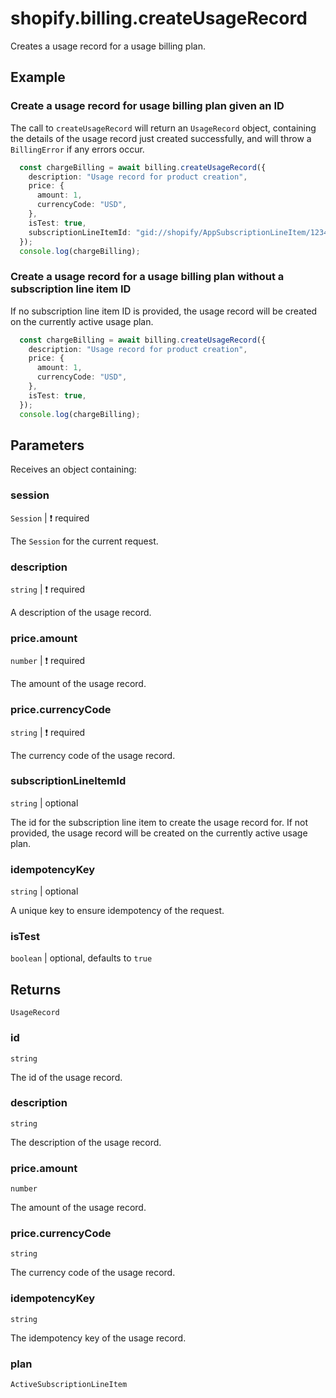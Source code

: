 # shopify.billing.createUsageRecord

Creates a usage record for a usage billing plan.

## Example

### Create a usage record for usage billing plan given an ID

The call to `createUsageRecord` will return an `UsageRecord` object, containing the details of the usage record just created successfully, and will throw a `BillingError` if any errors occur.

```ts
  const chargeBilling = await billing.createUsageRecord({
    description: "Usage record for product creation",
    price: {
      amount: 1,
      currencyCode: "USD",
    },
    isTest: true,
    subscriptionLineItemId: "gid://shopify/AppSubscriptionLineItem/1234567890",
  });
  console.log(chargeBilling);
```

### Create a usage record for a usage billing plan without a subscription line item ID

If no subscription line item ID is provided, the usage record will be created on the currently active usage plan.

```ts
  const chargeBilling = await billing.createUsageRecord({
    description: "Usage record for product creation",
    price: {
      amount: 1,
      currencyCode: "USD",
    },
    isTest: true,
  });
  console.log(chargeBilling);
```

## Parameters

Receives an object containing:

### session

`Session` | :exclamation: required

The `Session` for the current request.

### description

`string` | :exclamation: required

A description of the usage record.

### price.amount

`number` | :exclamation: required

The amount of the usage record.

### price.currencyCode

`string` | :exclamation: required

The currency code of the usage record.

### subscriptionLineItemId

`string` | optional

The id for the subscription line item to create the usage record for. If not provided, the usage record will be created on the currently active usage plan.

### idempotencyKey

`string` | optional

A unique key to ensure idempotency of the request.

### isTest

`boolean` | optional, defaults to `true`

## Returns

`UsageRecord`


### id

`string`

The id of the usage record.

### description

`string`

The description of the usage record.

### price.amount

`number`

The amount of the usage record.

### price.currencyCode

`string`

The currency code of the usage record.

### idempotencyKey

`string`

The idempotency key of the usage record.

### plan

`ActiveSubscriptionLineItem`

